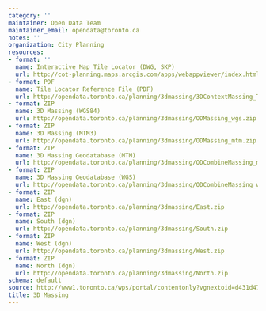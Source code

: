 ```yaml
---
category: ''
maintainer: Open Data Team
maintainer_email: opendata@toronto.ca
notes: ''
organization: City Planning
resources:
- format: ''
  name: Interactive Map Tile Locator (DWG, SKP)
  url: http://cot-planning.maps.arcgis.com/apps/webappviewer/index.html?id=161511b3fd7943e39465f3d857389aab
- format: PDF
  name: Tile Locator Reference File (PDF)
  url: http://opendata.toronto.ca/planning/3dmassing/3DContextMassing_Tile_Locator.pdf
- format: ZIP
  name: 3D Massing (WGS84)
  url: http://opendata.toronto.ca/planning/3dmassing/ODMassing_wgs.zip
- format: ZIP
  name: 3D Massing (MTM3)
  url: http://opendata.toronto.ca/planning/3dmassing/ODMassing_mtm.zip
- format: ZIP
  name: 3D Massing Geodatabase (MTM)
  url: http://opendata.toronto.ca/planning/3dmassing/ODCombineMassing_mtm.gdb.zip
- format: ZIP
  name: 3D Massing Geodatabase (WGS)
  url: http://opendata.toronto.ca/planning/3dmassing/ODCombineMassing_wgs.gdb.zip
- format: ZIP
  name: East (dgn)
  url: http://opendata.toronto.ca/planning/3dmassing/East.zip
- format: ZIP
  name: South (dgn)
  url: http://opendata.toronto.ca/planning/3dmassing/South.zip
- format: ZIP
  name: West (dgn)
  url: http://opendata.toronto.ca/planning/3dmassing/West.zip
- format: ZIP
  name: North (dgn)
  url: http://opendata.toronto.ca/planning/3dmassing/North.zip
schema: default
source: http://www1.toronto.ca/wps/portal/contentonly?vgnextoid=d431d477f9a3a410VgnVCM10000071d60f89RCRD&vgnextchannel=1a66e03bb8d1e310VgnVCM10000071d60f89RCRD
title: 3D Massing
---
```

